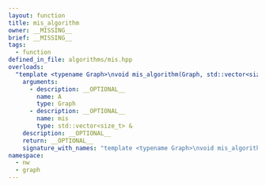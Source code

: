 ```yaml
---
layout: function
title: mis_algorithm
owner: __MISSING__
brief: __MISSING__
tags:
  - function
defined_in_file: algorithms/mis.hpp
overloads:
  "template <typename Graph>\nvoid mis_algorithm(Graph, std::vector<size_t> &)":
    arguments:
      - description: __OPTIONAL__
        name: A
        type: Graph
      - description: __OPTIONAL__
        name: mis
        type: std::vector<size_t> &
    description: __OPTIONAL__
    return: __OPTIONAL__
    signature_with_names: "template <typename Graph>\nvoid mis_algorithm(Graph A, std::vector<size_t> & mis)"
namespace:
  - nw
  - graph
---
```

